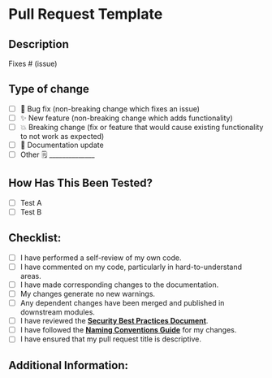 # Pull Request Template

## Description

<!--
Please include a summary of the change and which issue is fixed. Include relevant motivation and context. List any dependencies that are required for this change.

Linking Issues
For guidance on linking issues or external sources, here's a brief overview:

To associate this pull request with a GitHub issue within the same repository, use the "Fixes #IssueNumber" syntax.
For external issues, use Markdown links: [Issue Name](Issue Link).
-->

Fixes # (issue)

## Type of change

<!--Please delete options that are not relevant.-->

- [ ]  🐛 Bug fix (non-breaking change which fixes an issue)
- [ ] ✨  New feature (non-breaking change which adds functionality)
- [ ] 💥 Breaking change (fix or feature that would cause existing functionality to not work as expected)
- [ ] 📝 Documentation update
- [ ] Other 🗒️ ______________

## How Has This Been Tested?

<!--Please describe the tests that you ran to verify your changes. Provide instructions so we can reproduce. Please also list any relevant details for your test configuration. Remove if not applicable. -->

- [ ] Test A
- [ ] Test B

## Checklist:

<!--Before submitting your pull request, please review the following checklist:-->

- [ ] I have performed a self-review of my own code.
- [ ] I have commented on my code, particularly in hard-to-understand areas.
- [ ] I have made corresponding changes to the documentation.
- [ ] My changes generate no new warnings.
- [ ] Any dependent changes have been merged and published in downstream modules.
- [ ] I have reviewed the [**Security Best Practices Document**](SECURITY_BEST_PRACTICES.md).
- [ ] I have followed the [**Naming Conventions Guide**](NAMING_CONVENTIONS_GUIDE.md) for my changes.
- [ ] I have ensured that my pull request title is descriptive.

## Additional Information:

<!--Any additional information, configuration, or data that might be necessary to reproduce the issue or feature.-->
